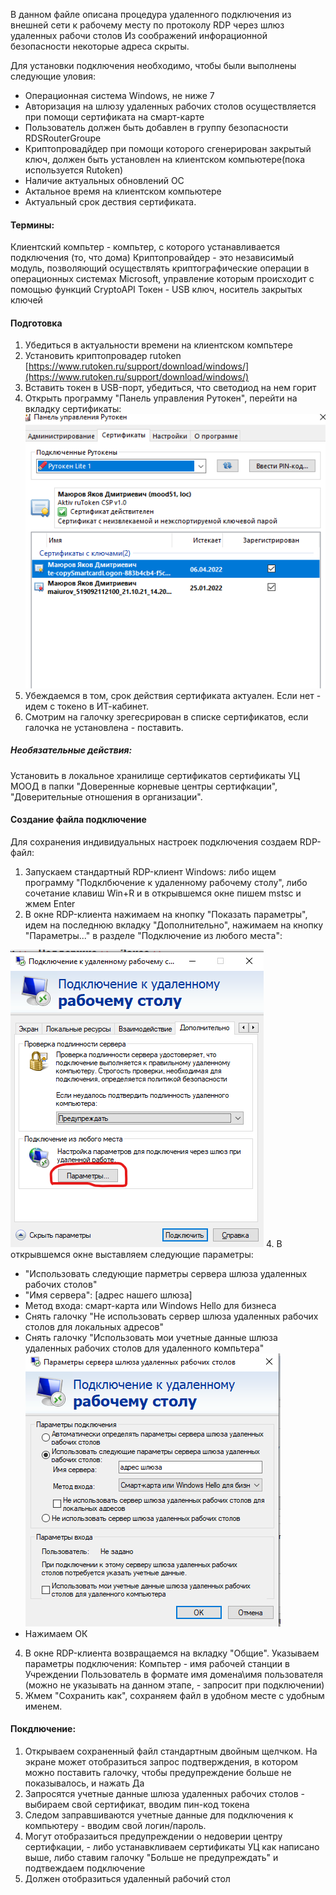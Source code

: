 В данном файле описана процедура удаленного подключения из внешней сети к рабочему месту по протоколу RDP через шлюз удаленных рабочи столов
Из соображений инфорационной безопасности некоторые адреса скрыты.

Для установки подключения необходимо, чтобы были выполнены следующие уловия:

- Операционная система Windows, не ниже 7
- Авторизация на шлюзу удаленных рабочих столов осуществляется при помощи сертификата на смарт-карте
- Пользователь должен быть добавлен в группу безопасности RDSRouterGroupe
- Криптопровадйдер при помощи которого сгенерирован закрытый ключ, должен быть установлен на клиентском компьютере(пока используется Rutoken)
- Наличие актуальных обновлений ОС
- Актальное время на клиентском компьютере
- Актуальный срок дествия сертификата.

#### Термины:
Клиентский компьтер - компьтер, с которого устанавливается подключения (то, что дома)
Криптопровайдер -  это независимый модуль, позволяющий осуществлять криптографические операции в операционных системах Microsoft, управление которым происходит с помощью функций CryptoAPI
Токен - USB ключ, носитель закрытых ключей
####  Подготовка 
1. Убедиться в актуальности времени на клиентском компьтере
2. Установить криптопровадер rutoken [https://www.rutoken.ru/support/download/windows/](https://www.rutoken.ru/support/download/windows/)
3. Вставить токен в USB-порт, убедиться, что светодиод на нем горит
4. Открыть программу "Панель управления Рутокен", перейти на вкладку сертификаты:
![img_2.png](img_2.png)
5. Убеждаемся в том, срок действия сертификата актуален. Если нет - идем с токено в ИТ-кабинет.
6. Смотрим на галочку зрегесрирован в списке сертификатов, если галочка не установлена - поставить.

##### Необязательные действия:
Установить в локальное хранилище сертификатов сертификаты УЦ МООД в папки "Доверенные корневые центры сертифкации", "Доверительные отношения в организации".

#### Создание файла подключение
Для сохранения индивидуальных настроек подключения создаем RDP-файл:
1. Запускаем стандартный RDP-клиент Windows: либо ищем программу "Подклбючение к удаленному рабочему столу", либо сочетание клавиш Win+R и в открывшемся окне пишем mstsc и жмем Enter
2. В окне RDP-клиента нажимаем на кнопку "Показать параметры", идем на последнюю вкладку "Дополнительно", нажимаем на кнопку "Параметры..." в разделе "Подключение из любого места":

![img.png](img.png)
4. В открывшемся окне выставляем следующие параметры:
 - "Использовать следующие парметры сервера шлюза удаленных рабочих столов"
 - "Имя сервера": [адрес нашего шлюза]
 - Метод входа: смарт-карта или Windows Hello для бизнеса
 - Снять галочку "Не использовать сервер шлюза удаленных рабочих столов для локальных адресов"
 - Снять галочку "Использовать мои учетные данные шлюза удаленных рабочих столов для удаленного компьтера"
![img_1.png](img_1.png)
 - Нажимаем ОК
4. В окне RDP-клиента возвращаемся на вкладку "Общие". Указываем параметры подключения:
Компьтер - имя рабочей станции в Учреждении
Пользователь в формате имя домена\имя пользователя (можно не указывать на данном этапе, - запросит при подключении)
6. Жмем "Сохранить как", сохраняем файл в удобном месте с удобным именем.

#### Покдлючение:
1. Открываем сохраненный файл стандартным двойным щелчком. На экране может отобразиться запрос подтверждения, в котором можно поставить галочку, чтобы предупреждение больше не показывалось, и нажать Да
2. Запросятся учетные данные шлюза удаленных рабочих столов - выбираем свой сертификат, вводим пин-код токена
3. Следом заправшиваются учетные данные для подключения к компьютеру - вводим свой логин/пароль.
4. Могут отобразаиться предупреждении о недоверии центру сертифкации, - либо устанавкливаем сертификаты УЦ как написано выше, либо ставим галочку "Больше не предупреждать" и подтвеждаем подключение
5. Должен отобразиться удаленный рабочий стол


